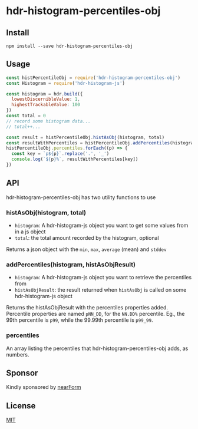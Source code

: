 # hdr-histogram-percentiles-obj

## Install

```
npm install --save hdr-histogram-percentiles-obj
```

## Usage

```js
const histPercentileObj = require('hdr-histogram-percentiles-obj')
const Histogram = require('hdr-histogram-js')

const histogram = hdr.build({
  lowestDiscernibleValue: 1,
  highestTrackableValue: 100
})
const total = 0
// record some histogram data...
// total++...

const result = histPercentileObj.histAsObj(histogram, total)
const resultWithPercentiles = histPercentileObj.addPercentiles(histogram, histPercentileObj.histAsObj(histogram, total))
histPercentileObj.percentiles.forEach((p) => {
  const key = `p${p}`.replace('.', '_')
  console.log(`${p}%`, resultWithPercentiles[key])
})
```

## API

hdr-histogram-percentiles-obj has two utility functions to use

### histAsObj(histogram, total)

* `histogram`: A hdr-histogram-js object you want to get some values from in a js object
* `total`: the total amount recorded by the histogram, optional

Returns a json object with the `min`, `max`, `average` (mean) and `stddev`

### addPercentiles(histogram, histAsObjResult)

* `histogram`: A hdr-histogram-js object you want to retrieve the percentiles from
* `histAsObjResult`: the result returned when `histAsObj` is called on some hdr-histogram-js object

Returns the histAsObjResult with the percentiles properties added. Percentile properties are named `pNN_DD`, for
the `NN.DD%` percentile. Eg., the 99th percentile is `p99`, while the 99.99th percentile is `p99_99`.

### percentiles

An array listing the percentiles that hdr-histogram-percentiles-obj adds, as numbers.

## Sponsor

Kindly sponsored by [nearForm](www.nearform.com)

## License

[MIT](./LICENSE)
